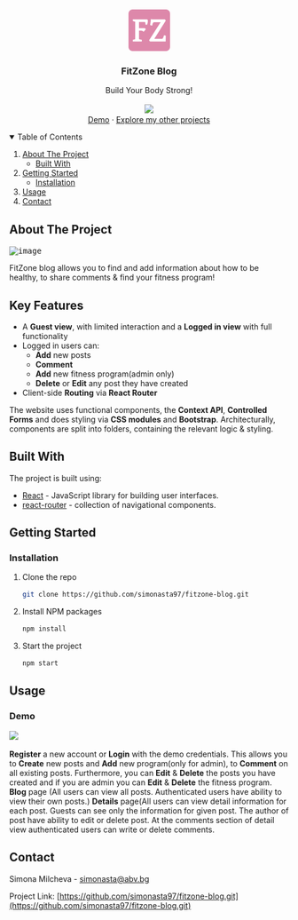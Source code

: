 <!-- PROJECT LOGO -->
<br />
<p align="center">
  <a href="https://github.com/simonasta97/fitzone-blog.git">
    <img src="./public/images/fitness.png" alt="Logo" width="75">
  </a>

  <h3 align="center">FitZone Blog</h3>
  <p align="center">
    Build Your Body Strong!
    <br />
    <br />
    <img width ='46px' src ='https://raw.githubusercontent.com/rahulbanerjee26/githubAboutMeGenerator/main/icons/reactjs.svg'>
    <br />
    <a href="#usage">Demo</a>
    ·
    <a href="https://github.com/simonasta97?tab=repositories">Explore my other projects</a>
  </p>
</p>

<!-- TABLE OF CONTENTS -->
<details open="open">
  <summary>Table of Contents</summary>
  <ol>
    <li>
      <a href="#about-the-project">About The Project</a>
      <ul>
        <li><a href="#built-with">Built With</a></li>
      </ul>
    </li>
    <li>
      <a href="#getting-started">Getting Started</a>
      <ul>
        <li><a href="#installation">Installation</a></li>
      </ul>
    </li>
    <li><a href="#usage">Usage</a></li>
    <li><a href="#contact">Contact</a></li>
  </ol>
</details>

<!-- ABOUT THE PROJECT -->
## About The Project

<kbd>![image](https://user-images.githubusercontent.com/103176056/227202991-d7ddb9ca-2cf8-4a0a-9eb5-e10a833754ed.png)</kbd>


FitZone blog allows you to find and add information about how to be healthy, to share comments & find your fitness program!

## Key Features

* A **Guest view**, with limited interaction and a **Logged in view** with full functionality
* Logged in users can: 
    * **Add** new posts
    * **Comment**
    * **Add** new fitness program(admin only)
    * **Delete** or **Edit** any post they have created 
* Client-side **Routing** via **React Router**

The website uses functional components, the **Context API**, **Controlled Forms** and does styling via **CSS modules** and **Bootstrap**.
Architecturally, components are split into folders, containing the relevant logic & styling. 

## Built With

The project is built using:
* [React](https://reactjs.org/) - JavaScript library for building user interfaces.
* [react-router](https://reactrouter.com/en/main) - collection of navigational components.

<!-- GETTING STARTED -->
## Getting Started

### Installation

1. Clone the repo
   ```sh
   git clone https://github.com/simonasta97/fitzone-blog.git
   ```
2. Install NPM packages
   ```sh
   npm install
   ```
3. Start the project
   ```sh
   npm start
   ```

<!-- USAGE EXAMPLES -->
## Usage

### Demo
![](https://github.com/simonasta97/fitzone-blog/blob/main/public/images/demo.gif)

**Register** a new account or **Login** with the demo credentials. This allows you to **Create** new posts and **Add** new program(only for admin), to **Comment** on all existing posts. Furthermore, you can **Edit** & **Delete** the posts you have created and if you are admin you can  **Edit** & **Delete** the fitness program. **Blog** page (All users can view all posts. Authenticated users have ability to view their own posts.)
**Details** page(All users can view detail information for each post. Guests can see only the information for given post. The author of post have ability to edit or delete post. At the comments section of detail view authenticated users can write or delete comments.

<!-- CONTACT -->
## Contact

Simona Milcheva - simonasta@abv.bg

Project Link: [https://github.com/simonasta97/fitzone-blog.git](https://github.com/simonasta97/fitzone-blog.git)
